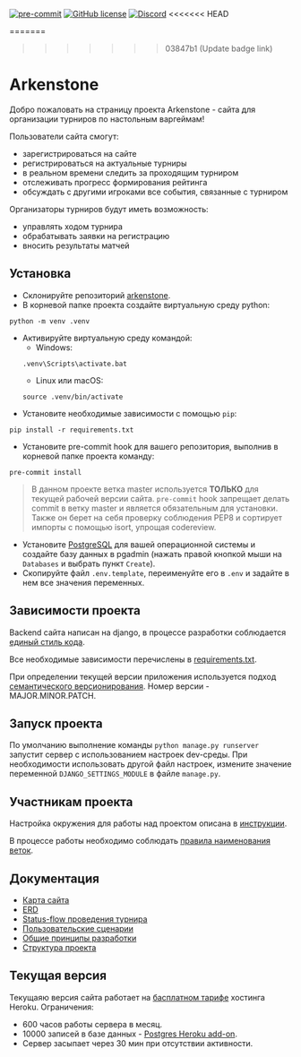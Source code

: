 [![pre-commit](https://img.shields.io/badge/pre--commit-enabled-brightgreen?logo=pre-commit&logoColor=white)](https://github.com/pre-commit/pre-commit)
[![GitHub license](https://img.shields.io/github/license/lejbron/arkenstone)](https://github.com/lejbron/arkenstone/blob/master/LICENSE)
[![Discord](https://img.shields.io/discord/487183213618397185?label=arkenstone&logo=discord&style=social)](https://discord.gg/RBkPNJYhjw)
<<<<<<< HEAD

=======
>>>>>>> 03847b1 (Update badge link)

# Arkenstone

Добро пожаловать на страницу проекта Arkenstone - сайта для организации турниров по настольным варгеймам!

Пользователи сайта смогут:
- зарегистрироваться на сайте
- регистрироваться на актуальные турниры
- в реальном времени следить за проходящим турниром
- отслеживать прогресс формирования рейтинга
- обсуждать с другими игроками все события, связанные с турниром

Организаторы турниров будут иметь возможность:
- управлять ходом турнира
- обрабатывать заявки на регистрацию
- вносить результаты матчей

## Установка

- Склонируйте репозиторий [arkenstone](https://github.com/lejbron/arkenstone).
- В корневой папке проекта создайте виртуальную среду python:
```
python -m venv .venv
```
- Активируйте виртуальную среду командой:
	+ Windows:
	```
	.venv\Scripts\activate.bat
	```
	+ Linux или macOS:
	```
	source .venv/bin/activate
	```
- Установите необходимые зависимости с помощью `pip`:
```
pip install -r requirements.txt
```
- Установите pre-commit hook для вашего репозитория, выполнив в корневой папке проекта команду:
```
pre-commit install
```

> В данном проекте ветка master используется **ТОЛЬКО** для текущей рабочей версии сайта. `pre-commit` hook запрещает делать commit в ветку master и является обязательным для установки.
Также он берет на себя проверку соблюдения PEP8 и сортирует импорты с помощью isort, упрощая codereview.

- Установите [PostgreSQL](https://www.postgresql.org/download/) для вашей операционной системы и создайте базу данных в pgadmin (нажать правой кнопкой мыши на `Databases` и выбрать пункт `Create`).
- Скопируйте файл `.env.template`, переименуйте его в `.env` и задайте в нем все значения переменных.

## Зависимости проекта

Backend сайта написан на django, в процессе разработки соблюдается [единый стиль кода](https://github.com/lejbron/arkenstone/blob/master/docs/arc_codestyle.md).

Все необходимые зависимости перечислены в [requirements.txt](https://github.com/lejbron/arkenstone/blob/master/requirements.txt).

При определении текущей версии приложения используется подход [семантического версионирования](https://semver.org/lang/ru/). Номер версии - MAJOR.MINOR.PATCH.

## Запуск проекта

По умолчанию выполнение команды `python manage.py runserver` запустит сервер с использованием настроек dev-среды.
При необходимости использовать другой файл настроек, измените значение переменной `DJANGO_SETTINGS_MODULE` в файле `manage.py`.

## Участникам проекта

Настройка окружения для работы над проектом описана в [инструкции](https://github.com/lejbron/arkenstone/blob/master/docs/get_on_board.md).

В процессе работы необходимо соблюдать [правила наименования веток](https://github.com/lejbron/arkenstone/blob/master/docs/branch_policy.md).

## Документация

- [Карта сайта](https://drive.google.com/file/d/1L9HJCxISj05P-uX8s6-EZ4jgd87GMYG8/view?usp=sharing)
- [ERD](https://drive.google.com/file/d/1eyMkw809fLA8hwQQFUq9-8wouB04VEzy/view?usp=sharing)
- [Status-flow проведения турнира](https://drive.google.com/file/d/1ztib1LcFU_Z4qif4fevw-4glTEQ_UR85/view?usp=sharing)
- [Пользовательские сценарии](https://docs.google.com/spreadsheets/d/1-0XJSyblXo-fqIp7M5ilByEk8yUb91jx0wxa1dGEdLY/edit?usp=sharing)
- [Общие принципы разработки](https://github.com/lejbron/arkenstone/blob/master/docs/best_practices.md)
- [Структура проекта](https://github.com/lejbron/arkenstone/blob/master/docs/arc_structure.md)

## Текущая версия

Текущаяю версия сайта работает на [басплатном тарифе](https://www.heroku.com/pricing) хостинга Heroku.
Ограничения:
- 600 часов работы сервера в месяц.
- 10000 записей в базе данных - [Postgres Heroku add-on](https://devcenter.heroku.com/articles/heroku-postgres-plans#hobby-tier).
- Сервер засыпает через 30 мин при отсутствии активности.
